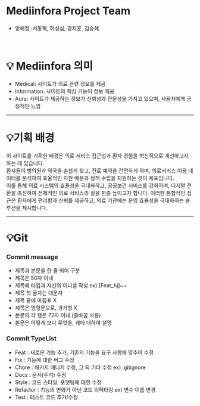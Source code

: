 # Mediinfora Project Team
- 양혜정, 서동혁, 허성심, 강지훈, 김승혜
<br>

# 💡 Mediinfora 의미
- Medical: 사이트가 의료 관련 정보를 제공
- Information: 사이트의 핵심 기능이 정보 제공
- Aura: 사이트가 제공하는 정보가 신뢰성과 전문성을 가지고 있으며, 사용자에게 긍정적인 느낌

---

# 💡기획 배경
이 사이트를 기획한 배경은 의료 서비스 접근성과 환자 경험을 혁신적으로 개선하고자 하는 데 있습니다.
<br>
환자들이 병의원과 약국을 손쉽게 찾고, 진료 예약을 간편하게 하며, 의료서비스 이용 데이터를 분석하여 효율적인 자원 배분과 정책 수립을 지원하는 것이 목표입니다.
<br>
이를 통해 의료 시스템의 효율성을 극대화하고, 공공보건 서비스를 강화하며, 디지털 전환을 촉진하여 전체적인 의료 서비스의 질을 한층 높이고자 합니다.
이러한 통합적인 접근은 환자에게 편리함과 신뢰를 제공하고, 의료 기관에는 운영 효율성을 극대화하는 솔루션을 제시합니다.

---

# 💡Git

### Commit message
- 제목과 본문을 한 줄 띄어 구분
- 제목은 50자 이내
- 제목에 타입과 자신의 이니셜 작성 ex) [Feat_hj]~~
- 제목 첫 글자는 대문자
- 제목 끝에 마침표 X
- 제목은 명령문으로, 과거형 X
- 본문의 각 행은 72자 이내 (줄바꿈 사용)
- 본문은 어떻게 보다 무엇을, 왜에 대하여 설명

### Commit TypeList
- Feat : 새로운 기능 추가, 기존의 기능을 요구 사항에 맞추어 수정
- Fix : 기능에 대한 버그 수정
- Chore : 패키지 매니저 수정, 그 외 기타 수정 ex) .gitignore
- Docs : 문서(주석) 수정
- Style : 코드 스타일, 포맷팅에 대한 수정
- Refactor : 기능의 변화가 아닌 코드 리팩터링 ex) 변수 이름 변경
- Test : 테스트 코드 추가/수정
